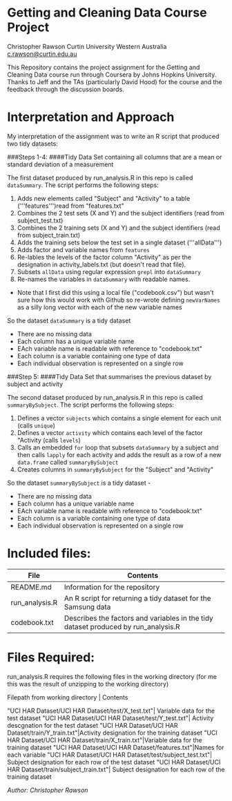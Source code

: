 Getting and Cleaning Data Course Project
========================================

Christopher Rawson
Curtin University
Western Australia
c.rawson@curtin.edu.au


This Repository contains the project assignment for the Getting and Cleaning Data course run through Coursera by Johns Hopkins University. Thanks to Jeff and the TAs (particularly David Hood) for the course and the feedback through the discussion boards.

Interpretation and Approach
========================================
My interpretation of the assignment was to write an R script that produced two tidy datasets:

###Steps 1-4: 
####Tidy Data Set containing all columns that are a mean or standard deviation of a measurement
 
The first dataset produced by run_analysis.R in this repo is called ```dataSummary```. The script performs the following steps:

1. Adds new elements called "Subject" and "Activity" to a table ('''features''')read from "features.txt"
2. Combines the 2 test sets (X and Y) and the subject identifiers (read from subject_test.txt)
3. Combines the 2 training sets (X and Y) and the subject identifiers (read from subject_train.txt)
4. Adds the training sets below the test set in a single dataset ('''allData''')
5. Adds factor and variable names from ```features```
6. Re-lables the levels of the factor column "Activity" as per the designation in activity_labels.txt (but doesn't read that file).
7. Subsets ```allData``` using regular expression ```grepl``` into ```dataSummary```
8. Re-names the variables in ```dataSummary``` with readable names.
  * Note that I first did this using a local file ("codebook.csv") but wasn't sure how this would work with Github so re-wrote defining ```newVarNames``` as a silly long vector with each of the new variable names

So the dataset ```dataSummary``` is a tidy dataset 

* There are no missing data
* Each column has a unique variable name
* EAch variable name is readable with reference to "codebook.txt"
* Each column is a variable containing one type of data
* Each individual observation is represented on a single row 

###Step 5: 
####Tidy Data Set that summarises the previous dataset by subject and activity

The second dataset produced by run_analysis.R in this repo is called ```summaryBySubject```. The script performs the following steps:

1. Defines a vector ```subjects``` which contains a single element for each unit (calls ```unique```)
2. Defines a vector ```activity``` which contains each level of the factor "Activity (calls ```levels```)
3. Calls an embedded ```for``` loop that subsets ```dataSummary``` by a subject and then calls ```lapply``` for each activity and adds the result as a row of a new ```data.frame``` called ```summaryBySubject```
4. Creates columns in ```summaryBySubject``` for the "Subject" and "Activity"

So the dataset ```summaryBySubject``` is a tidy dataset - 
* There are no missing data
* Each column has a unique variable name
* EAch variable name is readable with reference to "codebook.txt"
* Each column is a variable containing one type of data
* Each individual observation is represented on a single row
  


Included files:
========================================

File     |Contents
---------|-----------
README.md |  Information for the repository
run_analysis.R | An R script for returning a tidy dataset for the Samsung data
codebook.txt | Describes the factors and variables in the tidy dataset produced by run_analysis.R


Files Required:
=======================================

run_analysis.R requires the following files in the working directory (for me this was the result of unzipping to the working directory)

Filepath from working directory | Contents

"UCI HAR Dataset/UCI HAR Dataset/test/X_test.txt"| Variable data for the test dataset
"UCI HAR Dataset/UCI HAR Dataset/test/Y_test.txt"| Activity descgnation for the test dataset
"UCI HAR Dataset/UCI HAR Dataset/train/Y_train.txt"|Activity designation for the training dataset
"UCI HAR Dataset/UCI HAR Dataset/train/X_train.txt"|Variable data for the training dataset
"UCI HAR Dataset/UCI HAR Dataset/features.txt"|Names for each variable
"UCI HAR Dataset/UCI HAR Dataset/test/subject_test.txt"| Subject designation for each row of the test dataset
"UCI HAR Dataset/UCI HAR Dataset/train/subject_train.txt"| Subject designation for each row of the training dataset



_Author: Christopher Rawson_

